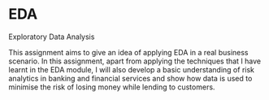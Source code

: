 # EDA
Exploratory Data Analysis

This assignment aims to give an idea of applying EDA in a real business scenario. In this assignment, apart from applying the techniques that I have learnt in the EDA module, I will also develop a basic understanding of risk analytics in banking and financial services and show how data is used to minimise the risk of losing money while lending to customers.
